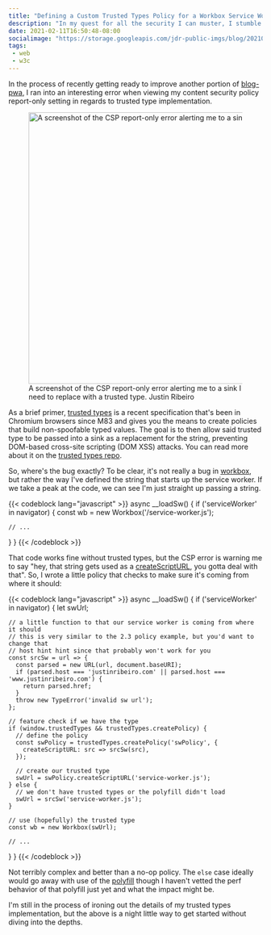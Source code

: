 ```yaml
---
title: "Defining a Custom Trusted Types Policy for a Workbox Service Worker"
description: "In my quest for all the security I can muster, I stumble into the world of trusted types and making them work with workbox and my service worker."
date: 2021-02-11T16:50:48-08:00
socialimage: "https://storage.googleapis.com/jdr-public-imgs/blog/20210211-workbox-trusted-types-800.png"
tags:
 - web
 - w3c
---
```


In the process of recently getting ready to improve another portion of [blog-pwa](https://github.com/justinribeiro/blog-pwa), I ran into an interesting error when viewing my content security policy report-only setting in regards to trusted type implementation.

<figure aria-label="media" role="group" itemscope="" itemprop="associatedMedia" itemtype="http://schema.org/ImageObject">
  <picture>
    <source srcset="https://storage.googleapis.com/jdr-public-imgs/blog/20210211-workbox-trusted-types-640.webp 640w,
                    https://storage.googleapis.com/jdr-public-imgs/blog/20210211-workbox-trusted-types-800.webp 800w,
                    https://storage.googleapis.com/jdr-public-imgs/blog/20210211-workbox-trusted-types-1024.webp 1024w,
                    https://storage.googleapis.com/jdr-public-imgs/blog/20210211-workbox-trusted-types-1280.webp 1280w,
                    https://storage.googleapis.com/jdr-public-imgs/blog/20210211-workbox-trusted-types-1600.webp 1600w"
            sizes="(min-width: 800px) 800px, 100vw" type="image/webp">
    <source srcset="https://storage.googleapis.com/jdr-public-imgs/blog/20210211-workbox-trusted-types-640.png 640w,
                    https://storage.googleapis.com/jdr-public-imgs/blog/20210211-workbox-trusted-types-800.png 800w,
                    https://storage.googleapis.com/jdr-public-imgs/blog/20210211-workbox-trusted-types-1024.png 1024w,
                    https://storage.googleapis.com/jdr-public-imgs/blog/20210211-workbox-trusted-types-1280.png 1280w,
                    https://storage.googleapis.com/jdr-public-imgs/blog/20210211-workbox-trusted-types-1600.png 1600w"
            sizes="(min-width: 800px) 800px, 100vw" type="image/png">
    <img decoding="async" loading="lazy" width="800" height="538" src="https://storage.googleapis.com/jdr-public-imgs/blog/20210211-workbox-trusted-types-800.png" alt="A screenshot of the CSP report-only error alerting me to a sink I need to replace with a trusted type.">
  </picture>
  <figcaption itemprop="caption description">
    <span aria-hidden="true">A screenshot of the CSP report-only error alerting me to a sink I need to replace with a trusted type.</span>
    <span class="author" itemprop="copyrightHolder">Justin Ribeiro</span>
  </figcaption>
</figure>

As a brief primer, [trusted types](https://github.com/w3c/webappsec-trusted-types) is a recent specification that's been in Chromium browsers since M83 and gives you the means to create policies that build non-spoofable typed values. The goal is to then allow said trusted type to be passed into a sink as a replacement for the string, preventing DOM-based cross-site scripting (DOM XSS) attacks. You can read more about it on the [trusted types repo](https://github.com/w3c/webappsec-trusted-types).

So, where's the bug exactly? To be clear, it's not really a bug in [workbox](https://developers.google.com/web/tools/workbox), but rather the way I've defined the string that starts up the service worker. If we take a peak at the code, we can see I'm just straight up passing a string.

{{< codeblock lang="javascript" >}}
async __loadSw() {
  if ('serviceWorker' in navigator) {
    const wb = new Workbox('/service-worker.js');

    // ...
  }
}
{{< /codeblock >}}

That code works fine without trusted types, but the CSP error is warning me to say "hey, that string gets used as a [createScriptURL](https://w3c.github.io/webappsec-trusted-types/dist/spec/#policies-hdr), you gotta deal with that". So, I wrote a little policy that checks to make sure it's coming from where it should:

{{< codeblock lang="javascript" >}}
async __loadSw() {
  if ('serviceWorker' in navigator) {
    let swUrl;

    // a little function to that our service worker is coming from where it should
    // this is very similar to the 2.3 policy example, but you'd want to change that
    // host hint hint since that probably won't work for you
    const srcSw = url => {
      const parsed = new URL(url, document.baseURI);
      if (parsed.host === 'justinribeiro.com' || parsed.host === 'www.justinribeiro.com') {
        return parsed.href;
      }
      throw new TypeError('invalid sw url');
    };

    // feature check if we have the type
    if (window.trustedTypes && trustedTypes.createPolicy) {
      // define the policy
      const swPolicy = trustedTypes.createPolicy('swPolicy', {
        createScriptURL: src => srcSw(src),
      });

      // create our trusted type
      swUrl = swPolicy.createScriptURL('service-worker.js');
    } else {
      // we don't have trusted types or the polyfill didn't load
      swUrl = srcSw('service-worker.js');
    }

    // use (hopefully) the trusted type
    const wb = new Workbox(swUrl);

    // ...
  }
}
{{< /codeblock >}}

Not terribly complex and better than a no-op policy. The `else` case ideally would go away with use of the [polyfill](https://github.com/w3c/webappsec-trusted-types#polyfill) though I haven't vetted the perf behavior of that polyfill just yet and what the impact might be.

I'm still in the process of ironing out the details of my trusted types implementation, but the above is a night little way to get started without diving into the depths.